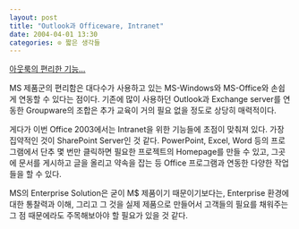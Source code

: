 ```yaml
---
layout: post
title: "Outlook과 Officeware, Intranet"
date: 2004-04-01 13:30
categories: ⊙ 짧은 생각들
---
```


[아웃룩의 편리한 기능...](http://oojoo.egloos.com/295555/)

MS 제품군의 편리함은 대다수가 사용하고 있는 MS-Windows와 MS-Office와 손쉽게 연동할 수 있다는 점이다. 기존에 많이 사용하던 Outlook과 Exchange server를 연동한 Groupware의 조합은 추가 교육이 거의 필요 없을 정도로 상당히 매력적이다.

게다가 이번 Office 2003에서는 Intranet을 위한 기능들에 초점이 맞춰져 있다. 가장 집약적인 것이 SharePoint Server인 것 같다. PowerPoint, Excel, Word 등의 프로그램에서 단추 몇 번만 클릭하면 필요한 프로젝트의 Homepage를 만들 수 있고, 그곳에 문서를 게시하고 글을 올리고 약속을 잡는 등 Office 프로그램과 연동한 다양한 작업들을 할 수 있다.

MS의 Enterprise Solution은 굳이 M$ 제품이기 때문이기보다는, Enterprise 환경에 대한 통찰력과 이해, 그리고 그 것을 실제 제품으로 만들어서 고객들의 필요를 채워주는 그 점 때문에라도 주목해보아야 할 필요가 있을 것 같다.

       
